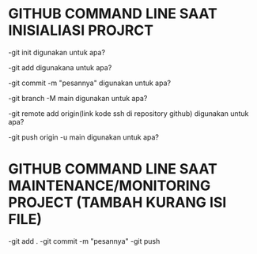 # GITHUB COMMAND LINE SAAT INISIALIASI PROJRCT 

-git init 
digunakan untuk apa?

-git add 
digunakana untuk apa?

-git commit -m "pesannya"
digunakan untuk apa?

-git branch -M main
digunakan untuk apa?

-git remote add origin(link kode ssh di repository github)
digunakan untuk apa?

-git push origin -u main
digunakan untuk apa?

# GITHUB COMMAND LINE SAAT MAINTENANCE/MONITORING PROJECT (TAMBAH KURANG ISI FILE)

-git add .
-git commit -m "pesannya"
-git push